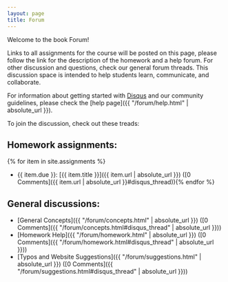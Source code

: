 ```yaml
---
layout: page
title: Forum
---
```


Welcome to the book Forum!

Links to all assignments for the course will be posted on this page, please follow the link for the description of the homework and a help forum.
For other discussion and questions, check our general forum threads.
This discussion space is intended to help students learn, communicate, and collaborate.

For information about getting started with [Disqus](https://disqus.com/) and our community guidelines, please check the [help page]({{ "/forum/help.html" | absolute_url }}).

To join the discussion, check out these treads:

## Homework assignments:

{% for item in site.assignments %}
- {{ item.due }}: [{{ item.title }}]({{ item.url | absolute_url }}) ([0 Comments]({{ item.url | absolute_url }}#disqus_thread)){% endfor %}

## General discussions:

- [General Concepts]({{ "/forum/concepts.html" | absolute_url }}) ([0 Comments]({{ "/forum/concepts.html#disqus_thread" | absolute_url }}))
- [Homework Help]({{ "/forum/homework.html" | absolute_url }}) ([0 Comments]({{ "/forum/homework.html#disqus_thread" | absolute_url }}))
- [Typos and Website Suggestions]({{ "/forum/suggestions.html" | absolute_url }}) ([0 Comments]({{ "/forum/suggestions.html#disqus_thread" | absolute_url }}))

<!-- add your disqus count script here 
<script id="dsq-count-scr" src="//example.disqus.com/count.js" async></script>
-->
